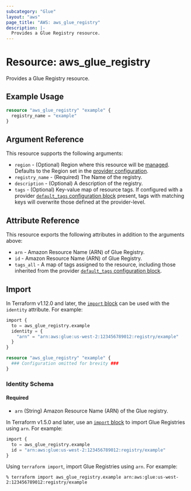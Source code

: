 ```yaml
---
subcategory: "Glue"
layout: "aws"
page_title: "AWS: aws_glue_registry"
description: |-
  Provides a Glue Registry resource.
---
```


# Resource: aws_glue_registry

Provides a Glue Registry resource.

## Example Usage

```terraform
resource "aws_glue_registry" "example" {
  registry_name = "example"
}
```

## Argument Reference

This resource supports the following arguments:

* `region` - (Optional) Region where this resource will be [managed](https://docs.aws.amazon.com/general/latest/gr/rande.html#regional-endpoints). Defaults to the Region set in the [provider configuration](https://registry.terraform.io/providers/hashicorp/aws/latest/docs#aws-configuration-reference).
* `registry_name` - (Required) The Name of the registry.
* `description` - (Optional) A description of the registry.
* `tags` - (Optional) Key-value map of resource tags. If configured with a provider [`default_tags` configuration block](https://registry.terraform.io/providers/hashicorp/aws/latest/docs#default_tags-configuration-block) present, tags with matching keys will overwrite those defined at the provider-level.

## Attribute Reference

This resource exports the following attributes in addition to the arguments above:

* `arn` - Amazon Resource Name (ARN) of Glue Registry.
* `id` - Amazon Resource Name (ARN) of Glue Registry.
* `tags_all` - A map of tags assigned to the resource, including those inherited from the provider [`default_tags` configuration block](https://registry.terraform.io/providers/hashicorp/aws/latest/docs#default_tags-configuration-block).

## Import


In Terraform v1.12.0 and later, the [`import` block](https://developer.hashicorp.com/terraform/language/import) can be used with the `identity` attribute. For example:

```terraform
import {
  to = aws_glue_registry.example
  identity = {
    "arn" = "arn:aws:glue:us-west-2:123456789012:registry/example"
  }
}

resource "aws_glue_registry" "example" {
  ### Configuration omitted for brevity ###
}
```

### Identity Schema

#### Required

- `arn` (String) Amazon Resource Name (ARN) of the Glue registry.

In Terraform v1.5.0 and later, use an [`import` block](https://developer.hashicorp.com/terraform/language/import) to import Glue Registries using `arn`. For example:

```terraform
import {
  to = aws_glue_registry.example
  id = "arn:aws:glue:us-west-2:123456789012:registry/example"
}
```

Using `terraform import`, import Glue Registries using `arn`. For example:

```console
% terraform import aws_glue_registry.example arn:aws:glue:us-west-2:123456789012:registry/example
```
